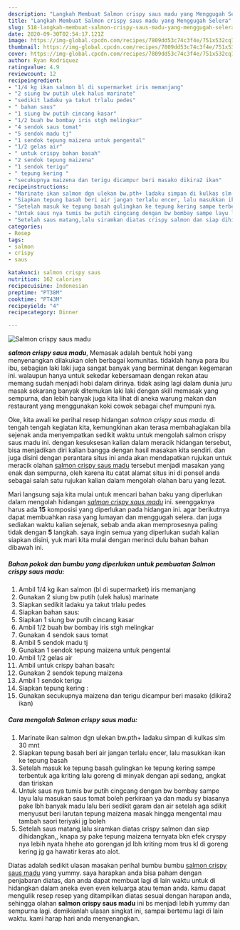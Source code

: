 ```yaml
---
description: "Langkah Membuat Salmon crispy saus madu yang Menggugah Selera"
title: "Langkah Membuat Salmon crispy saus madu yang Menggugah Selera"
slug: 518-langkah-membuat-salmon-crispy-saus-madu-yang-menggugah-selera
date: 2020-09-30T02:54:17.121Z
image: https://img-global.cpcdn.com/recipes/7809dd53c74c3f4e/751x532cq70/salmon-crispy-saus-madu-foto-resep-utama.jpg
thumbnail: https://img-global.cpcdn.com/recipes/7809dd53c74c3f4e/751x532cq70/salmon-crispy-saus-madu-foto-resep-utama.jpg
cover: https://img-global.cpcdn.com/recipes/7809dd53c74c3f4e/751x532cq70/salmon-crispy-saus-madu-foto-resep-utama.jpg
author: Ryan Rodriquez
ratingvalue: 4.9
reviewcount: 12
recipeingredient:
- "1/4 kg ikan salmon bl di supermarket iris memanjang"
- "2 siung bw putih ulek halus marinate"
- "sedikit ladaku ya takut trlalu pedes"
- " bahan saus"
- "1 siung bw putih cincang kasar"
- "1/2 buah bw bombay iris stgh melingkar"
- "4 sendok saus tomat"
- "5 sendok madu tj"
- "1 sendok tepung maizena untuk pengental"
- "1/2 gelas air"
- " untuk crispy bahan basah"
- "2 sendok tepung maizena"
- "1 sendok terigu"
- " tepung kering "
- "secukupnya maizena dan terigu dicampur beri masako dikira2 ikan"
recipeinstructions:
- "Marinate ikan salmon dgn ulekan bw.pth+ ladaku simpan di kulkas slm 30 mnt"
- "Siapkan tepung basah beri air jangan terlalu encer, lalu masukkan ikan ke tepung basah"
- "Setelah masuk ke tepung basah gulingkan ke tepung kering sampe terbentuk aga kriting lalu goreng di minyak dengan api sedang, angkat dan tiriskan"
- "Untuk saus nya tumis bw putih cingcang dengan bw bombay sampe layu lalu masukan saus tomat boleh perkiraan ya dan madu sy biasanya pake lbh banyak madu lalu beri sedikit garam dan air setelah aga sdikit menyusut beri larutan tepung maizena masak hingga mengental mau tambah saori teriyaki jg boleh"
- "Setelah saus matang,lalu siramkan diatas crispy salmon dan siap dihidangkan,, knapa sy pake tepung maizena ternyata bkn efek cryspy nya lebih nyata hhehe ato gorengan jd lbh kriting mom trus kl di goreng kering jg ga hawatir keras ato alot."
categories:
- Resep
tags:
- salmon
- crispy
- saus

katakunci: salmon crispy saus 
nutrition: 162 calories
recipecuisine: Indonesian
preptime: "PT38M"
cooktime: "PT43M"
recipeyield: "4"
recipecategory: Dinner

---
```



![Salmon crispy saus madu](https://img-global.cpcdn.com/recipes/7809dd53c74c3f4e/751x532cq70/salmon-crispy-saus-madu-foto-resep-utama.jpg)

<b><i>salmon crispy saus madu</i></b>, Memasak adalah bentuk hobi yang menyenangkan dilakukan oleh berbagai komunitas. tidaklah hanya para ibu ibu, sebagian laki laki juga sangat banyak yang berminat dengan kegemaran ini. walaupun hanya untuk sekedar kebersamaan dengan rekan atau memang sudah menjadi hobi dalam dirinya. tidak asing lagi dalam dunia juru masak sekarang banyak ditemukan laki laki dengan skill memasak yang sempurna, dan lebih banyak juga kita lihat di aneka warung makan dan restaurant yang menggunakan koki cowok sebagai chef mumpuni nya.



Oke, kita awali ke perihal resep hidangan <i>salmon crispy saus madu</i>. di tengah tengah kegiatan kita, kemungkinan akan terasa membahagiakan bila sejenak anda menyempatkan sedikit waktu untuk mengolah salmon crispy saus madu ini. dengan kesuksesan kalian dalam meracik hidangan tersebut, bisa menjadikan diri kalian bangga dengan hasil masakan kita sendiri. dan juga disini dengan perantara situs ini anda akan mendapatkan rujukan untuk meracik olahan <u>salmon crispy saus madu</u> tersebut menjadi masakan yang enak dan sempurna, oleh karena itu catat alamat situs ini di ponsel anda sebagai salah satu rujukan kalian dalam mengolah olahan baru yang lezat.


Mari langsung saja kita mulai untuk mencari bahan baku yang diperlukan dalam mengolah hidangan <u><i>salmon crispy saus madu</i></u> ini. seenggaknya harus ada <b>15</b> komposisi yang diperlukan pada hidangan ini. agar berikutnya dapat membuahkan rasa yang lumayan dan menggugah selera. dan juga sediakan waktu kalian sejenak, sebab anda akan memprosesnya paling tidak dengan <b>5</b> langkah. saya ingin semua yang diperlukan sudah kalian siapkan disini, yuk mari kita mulai dengan merinci dulu bahan bahan dibawah ini.

<!--inarticleads1-->

##### Bahan pokok dan bumbu yang diperlukan untuk pembuatan Salmon crispy saus madu:

1. Ambil 1/4 kg ikan salmon (bl di supermarket) iris memanjang
1. Gunakan 2 siung bw putih (ulek halus) marinate
1. Siapkan sedikit ladaku ya takut trlalu pedes
1. Siapkan  bahan saus:
1. Siapkan 1 siung bw putih cincang kasar
1. Ambil 1/2 buah bw bombay iris stgh melingkar
1. Gunakan 4 sendok saus tomat
1. Ambil 5 sendok madu tj
1. Gunakan 1 sendok tepung maizena untuk pengental
1. Ambil 1/2 gelas air
1. Ambil  untuk crispy bahan basah:
1. Gunakan 2 sendok tepung maizena
1. Ambil 1 sendok terigu
1. Siapkan  tepung kering :
1. Gunakan secukupnya maizena dan terigu dicampur beri masako (dikira2 ikan)




<!--inarticleads2-->

##### Cara mengolah Salmon crispy saus madu:

1. Marinate ikan salmon dgn ulekan bw.pth+ ladaku simpan di kulkas slm 30 mnt
1. Siapkan tepung basah beri air jangan terlalu encer, lalu masukkan ikan ke tepung basah
1. Setelah masuk ke tepung basah gulingkan ke tepung kering sampe terbentuk aga kriting lalu goreng di minyak dengan api sedang, angkat dan tiriskan
1. Untuk saus nya tumis bw putih cingcang dengan bw bombay sampe layu lalu masukan saus tomat boleh perkiraan ya dan madu sy biasanya pake lbh banyak madu lalu beri sedikit garam dan air setelah aga sdikit menyusut beri larutan tepung maizena masak hingga mengental mau tambah saori teriyaki jg boleh
1. Setelah saus matang,lalu siramkan diatas crispy salmon dan siap dihidangkan,, knapa sy pake tepung maizena ternyata bkn efek cryspy nya lebih nyata hhehe ato gorengan jd lbh kriting mom trus kl di goreng kering jg ga hawatir keras ato alot.




Diatas adalah sedikit ulasan masakan perihal bumbu bumbu <u>salmon crispy saus madu</u> yang yummy. saya harapkan anda bisa paham dengan penjabaran diatas, dan anda dapat membuat lagi di lain waktu untuk di hidangkan dalam aneka even even keluarga atau teman anda. kamu dapat mengulik resep resep yang ditampilkan diatas sesuai dengan harapan anda, sehingga olahan <b>salmon crispy saus madu</b> ini bs menjadi lebih yummy dan sempurna lagi. demikianlah ulasan singkat ini, sampai bertemu lagi di lain waktu. kami harap hari anda menyenangkan.
